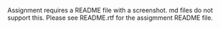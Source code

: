 Assignment requires a README file with a screenshot.  md files do not support this.  Please see README.rtf for the assigmment README file.